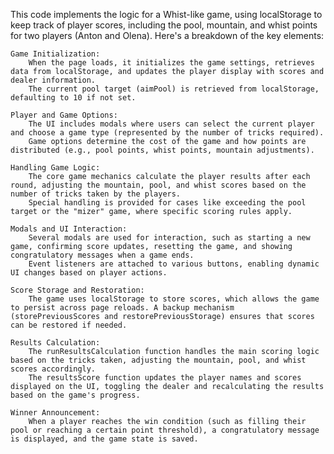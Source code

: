 This code implements the logic for a Whist-like game, using localStorage to keep track of player scores, including the pool, mountain, and whist points for two players (Anton and Olena). Here's a breakdown of the key elements:

    Game Initialization:
        When the page loads, it initializes the game settings, retrieves data from localStorage, and updates the player display with scores and dealer information.
        The current pool target (aimPool) is retrieved from localStorage, defaulting to 10 if not set.

    Player and Game Options:
        The UI includes modals where users can select the current player and choose a game type (represented by the number of tricks required).
        Game options determine the cost of the game and how points are distributed (e.g., pool points, whist points, mountain adjustments).

    Handling Game Logic:
        The core game mechanics calculate the player results after each round, adjusting the mountain, pool, and whist scores based on the number of tricks taken by the players.
        Special handling is provided for cases like exceeding the pool target or the "mizer" game, where specific scoring rules apply.

    Modals and UI Interaction:
        Several modals are used for interaction, such as starting a new game, confirming score updates, resetting the game, and showing congratulatory messages when a game ends.
        Event listeners are attached to various buttons, enabling dynamic UI changes based on player actions.

    Score Storage and Restoration:
        The game uses localStorage to store scores, which allows the game to persist across page reloads. A backup mechanism (storePreviousScores and restorePreviousStorage) ensures that scores can be restored if needed.

    Results Calculation:
        The runResultsCalculation function handles the main scoring logic based on the tricks taken, adjusting the mountain, pool, and whist scores accordingly.
        The resultsScore function updates the player names and scores displayed on the UI, toggling the dealer and recalculating the results based on the game's progress.

    Winner Announcement:
        When a player reaches the win condition (such as filling their pool or reaching a certain point threshold), a congratulatory message is displayed, and the game state is saved.
